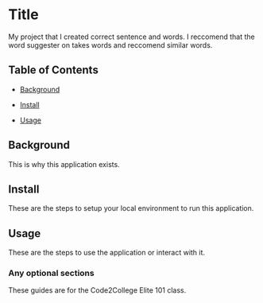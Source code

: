 # Title

My project that I created correct sentence and words.
I reccomend that the word suggester on takes words and reccomend similar words.

## Table of Contents

- [Background](#background)

- [Install](#install)

- [Usage](#usage)

## Background

This is why this application exists.

## Install

These are the steps to setup your local environment to run this application.

## Usage

These are the steps to use the application or interact with it.

### Any optional sections

These guides are for the Code2College Elite 101 class.